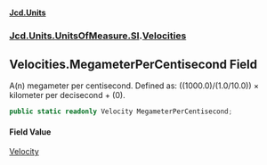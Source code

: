 #### [Jcd.Units](index.md 'index')
### [Jcd.Units.UnitsOfMeasure.SI](Jcd.Units.UnitsOfMeasure.SI.md 'Jcd.Units.UnitsOfMeasure.SI').[Velocities](Velocities.md 'Jcd.Units.UnitsOfMeasure.SI.Velocities')

## Velocities.MegameterPerCentisecond Field

A(n) megameter per centisecond. Defined as: ((1000.0)/(1.0/10.0)) × kilometer per decisecond + (0).

```csharp
public static readonly Velocity MegameterPerCentisecond;
```

#### Field Value
[Velocity](Velocity.md 'Jcd.Units.UnitTypes.Velocity')